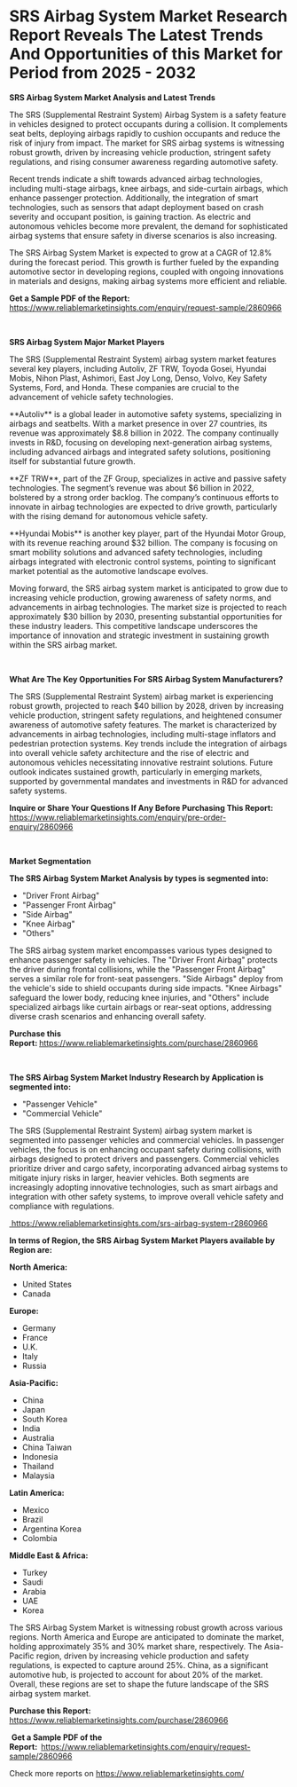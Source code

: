 <p><h1>SRS Airbag System Market Research Report Reveals The Latest Trends And Opportunities of this Market for Period from 2025 - 2032</h1></p><p><strong>SRS Airbag System Market Analysis and Latest Trends</strong></p>
<p><p>The SRS (Supplemental Restraint System) Airbag System is a safety feature in vehicles designed to protect occupants during a collision. It complements seat belts, deploying airbags rapidly to cushion occupants and reduce the risk of injury from impact. The market for SRS airbag systems is witnessing robust growth, driven by increasing vehicle production, stringent safety regulations, and rising consumer awareness regarding automotive safety.</p><p>Recent trends indicate a shift towards advanced airbag technologies, including multi-stage airbags, knee airbags, and side-curtain airbags, which enhance passenger protection. Additionally, the integration of smart technologies, such as sensors that adapt deployment based on crash severity and occupant position, is gaining traction. As electric and autonomous vehicles become more prevalent, the demand for sophisticated airbag systems that ensure safety in diverse scenarios is also increasing.</p><p>The SRS Airbag System Market is expected to grow at a CAGR of 12.8% during the forecast period. This growth is further fueled by the expanding automotive sector in developing regions, coupled with ongoing innovations in materials and designs, making airbag systems more efficient and reliable.</p></p>
<p><strong>Get a Sample PDF of the Report:&nbsp;</strong> <a href="https://www.reliablemarketinsights.com/enquiry/request-sample/2860966?utm_campaign=2102&utm_medium=2&utm_source=Github&utm_content=ia&utm_term=12032025&utm_id=srs-airbag-system">https://www.reliablemarketinsights.com/enquiry/request-sample/2860966</a></p>
<p>&nbsp;</p>
<p><strong>SRS Airbag System Major Market Players</strong></p>
<p><p>The SRS (Supplemental Restraint System) airbag system market features several key players, including Autoliv, ZF TRW, Toyoda Gosei, Hyundai Mobis, Nihon Plast, Ashimori, East Joy Long, Denso, Volvo, Key Safety Systems, Ford, and Honda. These companies are crucial to the advancement of vehicle safety technologies.</p><p>**Autoliv** is a global leader in automotive safety systems, specializing in airbags and seatbelts. With a market presence in over 27 countries, its revenue was approximately $8.8 billion in 2022. The company continually invests in R&D, focusing on developing next-generation airbag systems, including advanced airbags and integrated safety solutions, positioning itself for substantial future growth.</p><p>**ZF TRW**, part of the ZF Group, specializes in active and passive safety technologies. The segment’s revenue was about $6 billion in 2022, bolstered by a strong order backlog. The company’s continuous efforts to innovate in airbag technologies are expected to drive growth, particularly with the rising demand for autonomous vehicle safety.</p><p>**Hyundai Mobis** is another key player, part of the Hyundai Motor Group, with its revenue reaching around $32 billion. The company is focusing on smart mobility solutions and advanced safety technologies, including airbags integrated with electronic control systems, pointing to significant market potential as the automotive landscape evolves.</p><p>Moving forward, the SRS airbag system market is anticipated to grow due to increasing vehicle production, growing awareness of safety norms, and advancements in airbag technologies. The market size is projected to reach approximately $30 billion by 2030, presenting substantial opportunities for these industry leaders. This competitive landscape underscores the importance of innovation and strategic investment in sustaining growth within the SRS airbag market.</p></p>
<p>&nbsp;</p>
<p><strong>What Are The Key Opportunities For SRS Airbag System Manufacturers?</strong></p>
<p><p>The SRS (Supplemental Restraint System) airbag market is experiencing robust growth, projected to reach $40 billion by 2028, driven by increasing vehicle production, stringent safety regulations, and heightened consumer awareness of automotive safety features. The market is characterized by advancements in airbag technologies, including multi-stage inflators and pedestrian protection systems. Key trends include the integration of airbags into overall vehicle safety architecture and the rise of electric and autonomous vehicles necessitating innovative restraint solutions. Future outlook indicates sustained growth, particularly in emerging markets, supported by governmental mandates and investments in R&D for advanced safety systems.</p></p>
<p><strong>Inquire or Share Your Questions If Any Before Purchasing This Report:</strong> <a href="https://www.reliablemarketinsights.com/enquiry/pre-order-enquiry/2860966?utm_campaign=2102&utm_medium=2&utm_source=Github&utm_content=ia&utm_term=12032025&utm_id=srs-airbag-system">https://www.reliablemarketinsights.com/enquiry/pre-order-enquiry/2860966</a></p>
<p>&nbsp;</p>
<p><strong>Market Segmentation</strong></p>
<p><strong>The SRS Airbag System Market Analysis by types is segmented into:</strong></p>
<p><ul><li>"Driver Front Airbag"</li><li>"Passenger Front Airbag"</li><li>"Side Airbag"</li><li>"Knee Airbag"</li><li>"Others"</li></ul></p>
<p><p>The SRS airbag system market encompasses various types designed to enhance passenger safety in vehicles. The "Driver Front Airbag" protects the driver during frontal collisions, while the "Passenger Front Airbag" serves a similar role for front-seat passengers. "Side Airbags" deploy from the vehicle's side to shield occupants during side impacts. "Knee Airbags" safeguard the lower body, reducing knee injuries, and "Others" include specialized airbags like curtain airbags or rear-seat options, addressing diverse crash scenarios and enhancing overall safety.</p></p>
<p><strong>Purchase this Report:&nbsp;</strong><a href="https://www.reliablemarketinsights.com/purchase/2860966?utm_campaign=2102&utm_medium=2&utm_source=Github&utm_content=ia&utm_term=12032025&utm_id=srs-airbag-system">https://www.reliablemarketinsights.com/purchase/2860966</a></p>
<p>&nbsp;</p>
<p><strong>The SRS Airbag System Market Industry Research by Application is segmented into:</strong></p>
<p><ul><li>"Passenger Vehicle"</li><li>"Commercial Vehicle"</li></ul></p>
<p><p>The SRS (Supplemental Restraint System) airbag system market is segmented into passenger vehicles and commercial vehicles. In passenger vehicles, the focus is on enhancing occupant safety during collisions, with airbags designed to protect drivers and passengers. Commercial vehicles prioritize driver and cargo safety, incorporating advanced airbag systems to mitigate injury risks in larger, heavier vehicles. Both segments are increasingly adopting innovative technologies, such as smart airbags and integration with other safety systems, to improve overall vehicle safety and compliance with regulations.</p></p>
<p><a href="https://www.reliablemarketinsights.com/srs-airbag-system-r2860966?utm_campaign=2102&utm_medium=2&utm_source=Github&utm_content=ia&utm_term=12032025&utm_id=srs-airbag-system">&nbsp;https://www.reliablemarketinsights.com/srs-airbag-system-r2860966</a></p>
<p><strong>In terms of Region, the SRS Airbag System Market Players available by Region are:</strong></p>
<p>
    <p> <strong> North America: </strong>
        <ul>
            <li>United States</li>
            <li>Canada</li>
        </ul>
        </p> 
    <p> <strong> Europe: </strong>
        <ul>
            <li>Germany</li>
            <li>France</li>
            <li>U.K.</li>
            <li>Italy</li>
            <li>Russia</li>
        </ul>
        </p> 
    <p> <strong> Asia-Pacific: </strong>
        <ul>
            <li>China</li>
            <li>Japan</li>
            <li>South Korea</li>
            <li>India</li>
            <li>Australia</li>
            <li>China Taiwan</li>
            <li>Indonesia</li>
            <li>Thailand</li>
            <li>Malaysia</li>
        </ul>
        </p> 
    <p> <strong> Latin America: </strong>
        <ul>
            <li>Mexico</li>
            <li>Brazil</li>
            <li>Argentina Korea</li>
            <li>Colombia</li>
        </ul>
        </p> 
    <p> <strong> Middle East & Africa: </strong>
        <ul>
            <li>Turkey</li>
            <li>Saudi</li>
            <li>Arabia</li>
            <li>UAE</li>
            <li>Korea</li>
        </ul>
    </p>
    </p>
<p><p>The SRS Airbag System Market is witnessing robust growth across various regions. North America and Europe are anticipated to dominate the market, holding approximately 35% and 30% market share, respectively. The Asia-Pacific region, driven by increasing vehicle production and safety regulations, is expected to capture around 25%. China, as a significant automotive hub, is projected to account for about 20% of the market. Overall, these regions are set to shape the future landscape of the SRS airbag system market.</p></p>
<p><strong>Purchase this Report: </strong><a href="https://www.reliablemarketinsights.com/purchase/2860966?utm_campaign=2102&utm_medium=2&utm_source=Github&utm_content=ia&utm_term=12032025&utm_id=srs-airbag-system">https://www.reliablemarketinsights.com/purchase/2860966</a></p>
<p>&nbsp;<strong>Get a Sample PDF of the Report:&nbsp;&nbsp;</strong><a href="https://www.reliablemarketinsights.com/enquiry/request-sample/2860966?utm_campaign=2102&utm_medium=2&utm_source=Github&utm_content=ia&utm_term=12032025&utm_id=srs-airbag-system">https://www.reliablemarketinsights.com/enquiry/request-sample/2860966</a></p>
<p><strong></strong></p>
<p>Check more reports on <a href="https://www.reliablemarketinsights.com/?utm_campaign=2102&utm_medium=2&utm_source=Github&utm_content=ia&utm_term=12032025&utm_id=srs-airbag-system">https://www.reliablemarketinsights.com/</a></p>